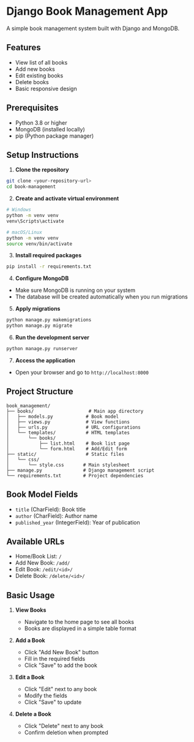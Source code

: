 # Django Book Management App

A simple book management system built with Django and MongoDB.

## Features

- View list of all books
- Add new books
- Edit existing books
- Delete books
- Basic responsive design

## Prerequisites

- Python 3.8 or higher
- MongoDB (installed locally)
- pip (Python package manager)

## Setup Instructions

1. **Clone the repository**
```bash
git clone <your-repository-url>
cd book-management
```

2. **Create and activate virtual environment**
```bash
# Windows
python -m venv venv
venv\Scripts\activate

# macOS/Linux
python -m venv venv
source venv/bin/activate
```

3. **Install required packages**
```bash
pip install -r requirements.txt
```

4. **Configure MongoDB**
- Make sure MongoDB is running on your system
- The database will be created automatically when you run migrations

5. **Apply migrations**
```bash
python manage.py makemigrations
python manage.py migrate
```

6. **Run the development server**
```bash
python manage.py runserver
```

7. **Access the application**
- Open your browser and go to `http://localhost:8000`

## Project Structure
```
book_management/
├── books/                    # Main app directory
│   ├── models.py            # Book model
│   ├── views.py             # View functions
│   ├── urls.py              # URL configurations
│   └── templates/           # HTML templates
│       └── books/
│           ├── list.html    # Book list page
│           └── form.html    # Add/Edit form
├── static/                  # Static files
│   └── css/
│       └── style.css       # Main stylesheet
├── manage.py               # Django management script
└── requirements.txt        # Project dependencies
```

## Book Model Fields

- `title` (CharField): Book title
- `author` (CharField): Author name
- `published_year` (IntegerField): Year of publication

## Available URLs

- Home/Book List: `/`
- Add New Book: `/add/`
- Edit Book: `/edit/<id>/`
- Delete Book: `/delete/<id>/`

## Basic Usage

1. **View Books**
   - Navigate to the home page to see all books
   - Books are displayed in a simple table format

2. **Add a Book**
   - Click "Add New Book" button
   - Fill in the required fields
   - Click "Save" to add the book

3. **Edit a Book**
   - Click "Edit" next to any book
   - Modify the fields
   - Click "Save" to update

4. **Delete a Book**
   - Click "Delete" next to any book
   - Confirm deletion when prompted
